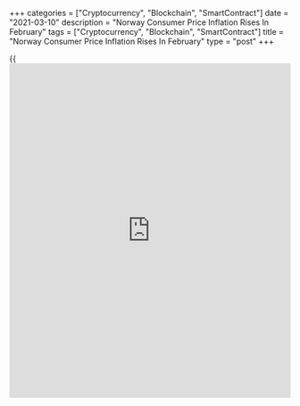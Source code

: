 +++
categories = ["Cryptocurrency", "Blockchain", "SmartContract"]
date = "2021-03-10"
description = "Norway Consumer Price Inflation Rises In February"
tags = ["Cryptocurrency", "Blockchain", "SmartContract"]
title = "Norway Consumer Price Inflation Rises In February"
type = "post"
+++

{{<iframe id="large-banner" src="https://www.bounty.group/#slide=13.0" width="100%" height="600" scrolling="no" style="border: 0px solid rgb(216, 221, 230); border-radius: 3px;">}}

Norway's consumer price inflation rose in February, data from Statistics
Norway showed on Wednesday.

The consumer price index rose 3.3 percent year-on-year in February,
following a 2.5 percent increase in January. Economists had expected
rise of 3.0 percent.

Prices for furnishings, household equipment and routine maintenance grew
7.0 percent yearly in January. Prices for housing, water, electricity,
gas and other fuels, and recreation and culture gained 6.4 percent and
3.4 percent, respectively.

Prices for miscellaneous goods and services rose 3.1 percent. Prices for
transportation and education gained 2.1 percent, each.

The core inflation rate remained unchanged at 2.7 percent in February.
Economists had expected a rate of 2.9 percent.

On a month-on-month basis, consumer prices rose 0.7 percent in February,
following a 1.1 percent growth in the prior month.

The core CPI rose 0.4 percent monthly in February, after a 0.5 percent
increase in the preceding month. This was in line with economists
expectation.

The EU measure of harmonized index of consumer prices, or HICP, rose 3.6
percent yearly in February, following a 2.7 percent increase in the
prior month.

On a monthly basis, the HICP rose 0.8 percent in February, following a
1.1 percent increase in the preceding month.

Separate data from the statistical office showed that the producer price
index grew 9.7 percent annually in February, after a 0.6 percent
increase in January.

On a monthly basis, producer prices gained 5.4 percent in February,
following a 5.3 percent rise in the preceding month.

For comments and feedback [contact](https://www.playgroundfx.com/contact/): editorial@rtt[news](https://www.letsplayfx.com/blog/forex-news-website/).com

[Economic News][1]

 **What parts of the world are seeing the best (and worst) economic
performances lately? Click[here][2] to check out our [Econ Scorecard][2]
and find out! See up-to-the-moment [ranking](https://www.playgroundfx.com/blog/crypto-exchange-ranking/)s for the best and worst
performers in [GDP][3], [unemployment rate][4], [inflation][5] and much
more.**

   1. www.rtt[news](https://www.letsplayfx.com/blog/forex-news-website/).com/Content/EconomicNews.aspx
   2. www.rtt[news](https://www.letsplayfx.com/blog/forex-news-website/).com/economic-scorecard/world-rank/PPI/highest-performance.aspx
   3. www.rtt[news](https://www.letsplayfx.com/blog/forex-news-website/).com/economic-scorecard/world-rank/GDP/highest-performance.aspx
   4. www.rtt[news](https://www.letsplayfx.com/blog/forex-news-website/).com/economic-scorecard/world-rank/unemployment-rate/lowest-performance.aspx
   5. www.rtt[news](https://www.letsplayfx.com/blog/forex-news-website/).com/economic-scorecard/world-rank/CPI/highest-performance.aspx